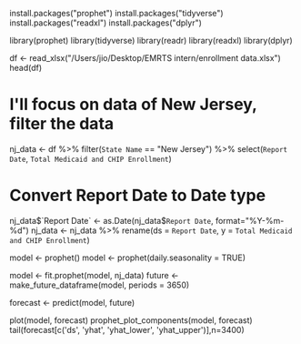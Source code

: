 install.packages("prophet")
install.packages("tidyverse")
install.packages("readxl")
install.packages("dplyr")

library(prophet)
library(tidyverse)
library(readr)
library(readxl)
library(dplyr)

df <- read_xlsx("/Users/jio/Desktop/EMRTS intern/enrollment data.xlsx")
head(df)

# I'll focus on data of New Jersey, filter the data
nj_data <- df %>%
  filter(`State Name` == "New Jersey") %>%
  select(`Report Date`, `Total Medicaid and CHIP Enrollment`)
# Convert Report Date to Date type
nj_data$`Report Date` <- as.Date(nj_data$`Report Date`, format="%Y-%m-%d")
nj_data <- nj_data %>%
  rename(ds = `Report Date`, y = `Total Medicaid and CHIP Enrollment`)

model <- prophet()
model <- prophet(daily.seasonality = TRUE)

model <- fit.prophet(model, nj_data)
future <- make_future_dataframe(model, periods = 3650)

forecast <- predict(model, future)

plot(model, forecast)
prophet_plot_components(model, forecast)
tail(forecast[c('ds', 'yhat', 'yhat_lower', 'yhat_upper')],n=3400)  
